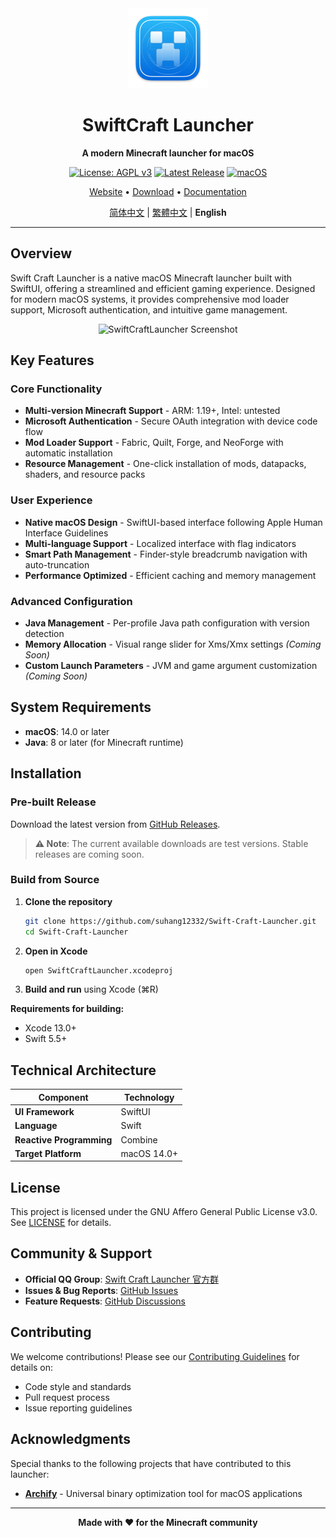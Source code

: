 <div align="center">
  <img src="SwiftCraftLauncher/Assets.xcassets/AppIcon.appiconset/mac512pt2x.png" alt="SwiftCraftLauncher" width="128" height="128">
  
  # SwiftCraft Launcher
  
  **A modern Minecraft launcher for macOS**
  
  [![License: AGPL v3](https://img.shields.io/badge/License-AGPL%20v3-blue.svg)](https://www.gnu.org/licenses/agpl-3.0)
  [![Latest Release](https://img.shields.io/github/v/release/suhang12332/Swift-Craft-Launcher)](https://github.com/suhang12332/Swift-Craft-Launcher/releases/latest)
  [![macOS](https://img.shields.io/badge/macOS-14.0+-blue.svg)](https://developer.apple.com/macos/)
  
  [Website](https://suhang12332.github.io/swift-craft-launcher-web.github.io/) • [Download](https://github.com/suhang12332/Swift-Craft-Launcher/releases/latest) • [Documentation](https://github.com/suhang12332/Swift-Craft-Launcher/wiki)
  
  [简体中文](README.md) | [繁體中文](README_zh-TW.md) | **English**
</div>

---

## Overview

Swift Craft Launcher is a native macOS Minecraft launcher built with SwiftUI, offering a streamlined and efficient gaming experience. Designed for modern macOS systems, it provides comprehensive mod loader support, Microsoft authentication, and intuitive game management.

<div align="center">
  <img src="https://s2.loli.net/2025/08/12/pTPxSJh1bCzmGKo.png" alt="SwiftCraftLauncher Screenshot" width="800">
</div>

## Key Features

### Core Functionality
- **Multi-version Minecraft Support** - ARM: 1.19+, Intel: untested
- **Microsoft Authentication** - Secure OAuth integration with device code flow
- **Mod Loader Support** - Fabric, Quilt, Forge, and NeoForge with automatic installation
- **Resource Management** - One-click installation of mods, datapacks, shaders, and resource packs

### User Experience
- **Native macOS Design** - SwiftUI-based interface following Apple Human Interface Guidelines
- **Multi-language Support** - Localized interface with flag indicators
- **Smart Path Management** - Finder-style breadcrumb navigation with auto-truncation
- **Performance Optimized** - Efficient caching and memory management

### Advanced Configuration
- **Java Management** - Per-profile Java path configuration with version detection
- **Memory Allocation** - Visual range slider for Xms/Xmx settings *(Coming Soon)*
- **Custom Launch Parameters** - JVM and game argument customization *(Coming Soon)*

## System Requirements

- **macOS**: 14.0 or later
- **Java**: 8 or later (for Minecraft runtime)

## Installation

### Pre-built Release
Download the latest version from [GitHub Releases](https://github.com/suhang12332/Swift-Craft-Launcher/releases/latest).

> **⚠️ Note**: The current available downloads are test versions. Stable releases are coming soon.

### Build from Source
1. **Clone the repository**
   ```bash
   git clone https://github.com/suhang12332/Swift-Craft-Launcher.git
   cd Swift-Craft-Launcher
   ```

2. **Open in Xcode**
   ```bash
   open SwiftCraftLauncher.xcodeproj
   ```

3. **Build and run** using Xcode (⌘R)

**Requirements for building:**
- Xcode 13.0+
- Swift 5.5+

## Technical Architecture

| Component | Technology |
|-----------|------------|
| **UI Framework** | SwiftUI |
| **Language** | Swift |
| **Reactive Programming** | Combine |
| **Target Platform** | macOS 14.0+ |

## License

This project is licensed under the GNU Affero General Public License v3.0. See [LICENSE](LICENSE) for details.

## Community & Support

- **Official QQ Group**: [Swift Craft Launcher 官方群](https://qm.qq.com/q/sSfzVKxR2U)
- **Issues & Bug Reports**: [GitHub Issues](https://github.com/suhang12332/Swift-Craft-Launcher/issues)
- **Feature Requests**: [GitHub Discussions](https://github.com/suhang12332/Swift-Craft-Launcher/discussions)

## Contributing

We welcome contributions! Please see our [Contributing Guidelines](CONTRIBUTING.md) for details on:
- Code style and standards
- Pull request process
- Issue reporting guidelines

## Acknowledgments

Special thanks to the following projects that have contributed to this launcher:

- **[Archify](https://github.com/Oct4Pie/archify)** - Universal binary optimization tool for macOS applications

---

<div align="center">
  <strong>Made with ❤️ for the Minecraft community</strong>
</div>
